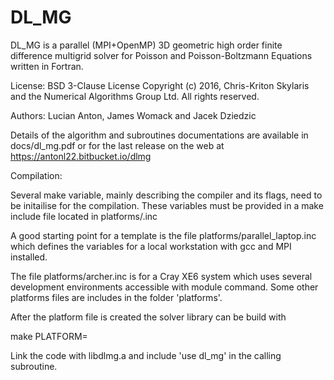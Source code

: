 # DL_MG

DL_MG is a parallel (MPI+OpenMP) 3D geometric high order finite difference
multigrid solver for Poisson and Poisson-Boltzmann Equations written
in Fortran.

License: BSD 3-Clause License
Copyright (c) 2016, Chris-Kriton Skylaris and the Numerical Algorithms Group Ltd.
All rights reserved.

Authors: Lucian Anton, James Womack and Jacek Dziedzic

Details of the algorithm and subroutines documentations are available
in docs/dl_mg.pdf or for the last release on the web at https://antonl22.bitbucket.io/dlmg

Compilation:

Several make variable, mainly describing the compiler and its flags, need to be initailise for the compilation.
These variables must be provided in a make include file located in platforms/<platform-name>.inc

A good starting point for a template is the file platforms/parallel_laptop.inc which
defines the variables for a local workstation with gcc and MPI installed.

The file platforms/archer.inc is for a Cray XE6 system which uses
several development environments accessible with module command.  Some
other platforms files are includes in the folder 'platforms'.

After the platform file is created the solver library can be build with

make PLATFORM=<platform-name>

Link the code with libdlmg.a and include 'use dl_mg' in the calling subroutine.
